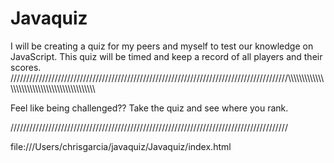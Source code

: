 # Javaquiz

I will be creating a quiz for my peers and myself to test our knowledge on JavaScript. This quiz will be timed and keep a record of all players and their scores.
////////////////////////////////////////////////////////////////////////////////////////\\\\\\\\\\\\\\\\\\\\\\\\\\\\\\\\\\\\\\\\\\\\\\\\\\\\\\\\\\\\\\\\\\\\\\\\\\\\\\\\\\\\\\\\

Feel like being challenged?? Take the quiz and see where you rank.

////////////////////////////////////////////////////////////////////////////////////////


file:///Users/chrisgarcia/javaquiz/Javaquiz/index.html